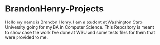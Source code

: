 # BrandonHenry-Projects
Hello my name is Brandon Henry,
I am a student at Washington State University going for my BA in Computer Science.
This Repository is meant to show case the work I've done at WSU and some tests 
files for them that were provided to me.
